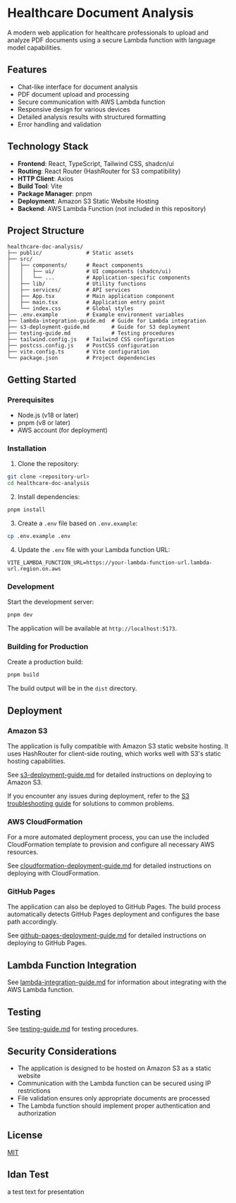 # Healthcare Document Analysis

A modern web application for healthcare professionals to upload and analyze PDF documents using a secure Lambda function with language model capabilities.

## Features


- Chat-like interface for document analysis
- PDF document upload and processing
- Secure communication with AWS Lambda function
- Responsive design for various devices
- Detailed analysis results with structured formatting
- Error handling and validation

## Technology Stack

- **Frontend**: React, TypeScript, Tailwind CSS, shadcn/ui
- **Routing**: React Router (HashRouter for S3 compatibility)
- **HTTP Client**: Axios
- **Build Tool**: Vite
- **Package Manager**: pnpm
- **Deployment**: Amazon S3 Static Website Hosting
- **Backend**: AWS Lambda Function (not included in this repository)

## Project Structure

```
healthcare-doc-analysis/
├── public/              # Static assets
├── src/
│   ├── components/      # React components
│   │   ├── ui/          # UI components (shadcn/ui)
│   │   └── ...          # Application-specific components
│   ├── lib/             # Utility functions
│   ├── services/        # API services
│   ├── App.tsx          # Main application component
│   ├── main.tsx         # Application entry point
│   └── index.css        # Global styles
├── .env.example         # Example environment variables
├── lambda-integration-guide.md  # Guide for Lambda integration
├── s3-deployment-guide.md       # Guide for S3 deployment
├── testing-guide.md             # Testing procedures
├── tailwind.config.js   # Tailwind CSS configuration
├── postcss.config.js    # PostCSS configuration
├── vite.config.ts       # Vite configuration
└── package.json         # Project dependencies
```

## Getting Started

### Prerequisites

- Node.js (v18 or later)
- pnpm (v8 or later)
- AWS account (for deployment)

### Installation

1. Clone the repository:

```bash
git clone <repository-url>
cd healthcare-doc-analysis
```

2. Install dependencies:

```bash
pnpm install
```

3. Create a `.env` file based on `.env.example`:

```bash
cp .env.example .env
```

4. Update the `.env` file with your Lambda function URL:

```
VITE_LAMBDA_FUNCTION_URL=https://your-lambda-function-url.lambda-url.region.on.aws
```

### Development

Start the development server:

```bash
pnpm dev
```

The application will be available at `http://localhost:5173`.

### Building for Production

Create a production build:

```bash
pnpm build
```

The build output will be in the `dist` directory.

## Deployment

### Amazon S3

The application is fully compatible with Amazon S3 static website hosting. It uses HashRouter for client-side routing, which works well with S3's static hosting capabilities.

See [s3-deployment-guide.md](./s3-deployment-guide.md) for detailed instructions on deploying to Amazon S3.

If you encounter any issues during deployment, refer to the [S3 troubleshooting guide](./s3-troubleshooting.md) for solutions to common problems.

### AWS CloudFormation

For a more automated deployment process, you can use the included CloudFormation template to provision and configure all necessary AWS resources.

See [cloudformation-deployment-guide.md](./cloudformation-deployment-guide.md) for detailed instructions on deploying with CloudFormation.

### GitHub Pages

The application can also be deployed to GitHub Pages. The build process automatically detects GitHub Pages deployment and configures the base path accordingly.

See [github-pages-deployment-guide.md](./github-pages-deployment-guide.md) for detailed instructions on deploying to GitHub Pages.

## Lambda Function Integration

See [lambda-integration-guide.md](./lambda-integration-guide.md) for information about integrating with the AWS Lambda function.

## Testing

See [testing-guide.md](./testing-guide.md) for testing procedures.

## Security Considerations

- The application is designed to be hosted on Amazon S3 as a static website
- Communication with the Lambda function can be secured using IP restrictions
- File validation ensures only appropriate documents are processed
- The Lambda function should implement proper authentication and authorization

## License

[MIT](LICENSE)

## Idan Test
a test text for presentation